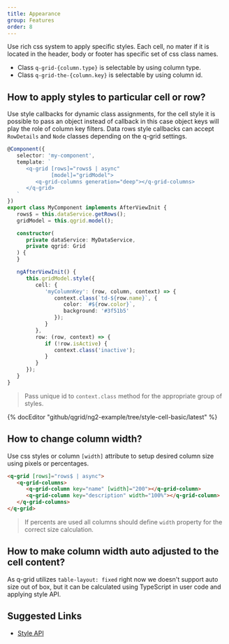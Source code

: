 ```yaml
---
title: Appearance
group: Features
order: 8
---
```


Use rich css system to apply specific styles. Each cell, no mater if it is located in the header, body or footer has specific set of css class names.

* Class `q-grid-{column.type}` is selectable by using column type.
* Class `q-grid-the-{column.key}` is selectable by using column id.

## How to apply styles to particular cell or row?

Use style callbacks for dynamic class assignments, for the cell style it is possible to pass an object instead of callback in this case object keys will play the role of column key filters. Data rows style callbacks can accept `RowDetails` and `Node` classes depending on the q-grid settings.

```typescript
@Component({
   selector: 'my-component',
   template: `
      <q-grid [rows]="rows$ | async"
              [model]="gridModel">
         <q-grid-columns generation="deep"></q-grid-columns>
      </q-grid>
   `
})
export class MyComponent implements AfterViewInit {
   rows$ = this.dataService.getRows();
   gridModel = this.qgrid.model();

   constructor(
      private dataService: MyDataService,
      private qgrid: Grid
   ) {
   }

   ngAfterViewInit() {
      this.gridModel.style({
         cell: {
            'myColumnKey': (row, column, context) => {
               context.class(`td-${row.name}`, {
                  color: `#${row.color}`,
                  background: '#3f51b5'
               });
            }
         },
         row: (row, context) => {
            if (!row.isActive) {
               context.class('inactive');
            }
         }
      });
   }
}
```

> Pass unique id to `context.class` method for the appropriate group of styles.

{% docEditor "github/qgrid/ng2-example/tree/style-cell-basic/latest" %}

## How to change column width?

Use css styles or column `[width]` attribute to setup desired column size using pixels or percentages.

```html
<q-grid [rows]="rows$ | async">
   <q-grid-columns>
      <q-grid-column key="name" [width]="200"></q-grid-column>
      <q-grid-column key="description" width="100%"></q-grid-column>
   </q-grid-columns>
</q-grid>
```

> If percents are used all columns should define `width` property for the correct size calculation.

## How to make column width auto adjusted to the cell content?

As q-grid utilizes `table-layout: fixed` right now we doesn't support auto size out of box, but it can be calculated using TypeScript in user code and applying style API.

## Suggested Links

* [Style API](/reference/style-api.html)

